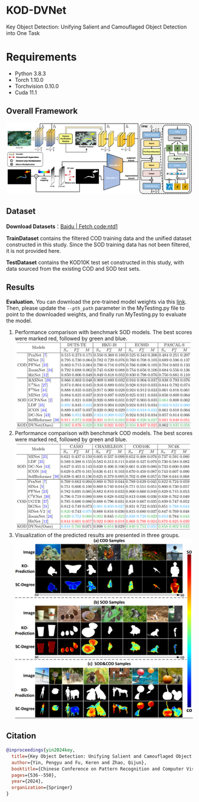 
# KOD-DVNet 

Key Object Detection: Unifying Salient and Camouflaged Object Detection into One Task


# Requirements
* Python 3.8.3 <br>
* Torch 1.10.0 <br>
* Torchvision 0.10.0 <br>
* Cuda 11.1 <br>

## Overall Framework
![alt text](./images/image-3.png)

## Dataset
**Download Datasets**：[Baidu | Fetch code:ntd1](https://pan.baidu.com/share/init?surl=R8FytbGt7w1LpwxLUKashg&pwd=ntd1)

**TrainDataset** contains the filtered COD training data and the unified dataset constructed in this study. Since the SOD training data has not been filtered, it is not provided here.

**TestDataset** contains the KOD10K test set constructed in this study, with data sourced from the existing COD and SOD test sets.

## Results

**Evaluation.** You can download the pre-trained model weights via this [link](). Then, please update the `--pth_path` parameter in the MyTesting.py file to point to the downloaded weights, and finally run MyTesting.py to evaluate the model.

1. Performance comparison with benchmark SOD models. The best scores were marked red, followed by green and blue.
![alt text](./images/image.png)
2. Performance comparison with benchmark COD models. The best scores were marked red, followed by green and blue.
![alt text](./images/image-1.png)
3. Visualization of the predicted results are presented in three groups.
![alt text](./images/image-2.png)

## Citation
```bibtex
@inproceedings{yin2024key,
  title={Key Object Detection: Unifying Salient and Camouflaged Object Detection Into One Task},
  author={Yin, Pengyu and Fu, Keren and Zhao, Qijun},
  booktitle={Chinese Conference on Pattern Recognition and Computer Vision (PRCV)},
  pages={536--550},
  year={2024},
  organization={Springer}
}

